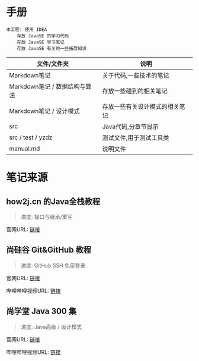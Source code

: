 # 手册

```text
本工程: 使用 IDEA
    存放 JavaSE 的学习代码
    存放 JavaSE 学习笔记
    存放 JavaSE 有关的一些拓展知识
```

| 文件/文件夹 | 说明 |
|---|---|
| Markdown笔记 | 关于代码,一些技术的笔记 |
| Markdown笔记 / 数据结构与算法 | 存放一些碰到的相关笔记 |
| Markdown笔记 / 设计模式 | 存放一些有关设计模式的相关笔记 |
| src | Java代码,分章节显示 |
| src / test / yzdz | 测试文件,用于测试工具类 |
| manual.md | 说明文件 |

# 笔记来源

## how2j.cn 的Java全栈教程
> 进度: 接口与继承/重写

官网URL: [链接](https://www.how2j.cn/)

## 尚硅谷 Git&GitHub 教程
> 进度: GitHub SSH 免密登录

官网URL: [链接](http://www.atguigu.com/)

哔哩哔哩视频URL: [链接](https://www.bilibili.com/video/av24441039?from=search&seid=1443581922472429623)

## 尚学堂 Java 300 集
> 进度: Java高级 / 设计模式

官网URL: [链接](https://www.shsxt.com/)

哔哩哔哩视频URL: [链接](https://www.bilibili.com/video/av92147257?p=44)